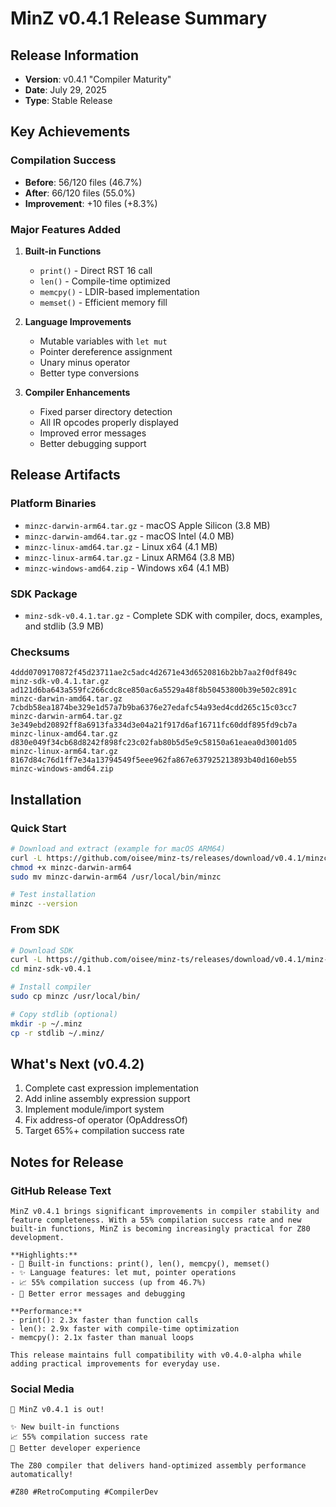 # MinZ v0.4.1 Release Summary

## Release Information
- **Version**: v0.4.1 "Compiler Maturity"
- **Date**: July 29, 2025
- **Type**: Stable Release

## Key Achievements

### Compilation Success
- **Before**: 56/120 files (46.7%)
- **After**: 66/120 files (55.0%)
- **Improvement**: +10 files (+8.3%)

### Major Features Added
1. **Built-in Functions**
   - `print()` - Direct RST 16 call
   - `len()` - Compile-time optimized
   - `memcpy()` - LDIR-based implementation
   - `memset()` - Efficient memory fill

2. **Language Improvements**
   - Mutable variables with `let mut`
   - Pointer dereference assignment
   - Unary minus operator
   - Better type conversions

3. **Compiler Enhancements**
   - Fixed parser directory detection
   - All IR opcodes properly displayed
   - Improved error messages
   - Better debugging support

## Release Artifacts

### Platform Binaries
- `minzc-darwin-arm64.tar.gz` - macOS Apple Silicon (3.8 MB)
- `minzc-darwin-amd64.tar.gz` - macOS Intel (4.0 MB)
- `minzc-linux-amd64.tar.gz` - Linux x64 (4.1 MB)
- `minzc-linux-arm64.tar.gz` - Linux ARM64 (3.8 MB)
- `minzc-windows-amd64.zip` - Windows x64 (4.1 MB)

### SDK Package
- `minz-sdk-v0.4.1.tar.gz` - Complete SDK with compiler, docs, examples, and stdlib (3.9 MB)

### Checksums
```
4ddd0709170872f45d23711ae2c5adc4d2671e43d6520816b2bb7aa2f0df849c  minz-sdk-v0.4.1.tar.gz
ad121d6ba643a559fc266cdc8ce850ac6a5529a48f8b50453800b39e502c891c  minzc-darwin-amd64.tar.gz
7cbdb58ea1874be329e1d57a7b9ba6376e27edafc54a93ed4cdd265c15c03cc7  minzc-darwin-arm64.tar.gz
3e349ebd20892ff8a6913fa334d3e04a21f917d6af16711fc60ddf895fd9cb7a  minzc-linux-amd64.tar.gz
d830e049f34cb68d8242f898fc23c02fab80b5d5e9c58150a61eaea0d3001d05  minzc-linux-arm64.tar.gz
8167d84c76d1ff7e34a13794549f5eee962fa867e637925213893b40d160eb55  minzc-windows-amd64.zip
```

## Installation

### Quick Start
```bash
# Download and extract (example for macOS ARM64)
curl -L https://github.com/oisee/minz-ts/releases/download/v0.4.1/minzc-darwin-arm64.tar.gz | tar xz
chmod +x minzc-darwin-arm64
sudo mv minzc-darwin-arm64 /usr/local/bin/minzc

# Test installation
minzc --version
```

### From SDK
```bash
# Download SDK
curl -L https://github.com/oisee/minz-ts/releases/download/v0.4.1/minz-sdk-v0.4.1.tar.gz | tar xz
cd minz-sdk-v0.4.1

# Install compiler
sudo cp minzc /usr/local/bin/

# Copy stdlib (optional)
mkdir -p ~/.minz
cp -r stdlib ~/.minz/
```

## What's Next (v0.4.2)

1. Complete cast expression implementation
2. Add inline assembly expression support
3. Implement module/import system
4. Fix address-of operator (OpAddressOf)
5. Target 65%+ compilation success rate

## Notes for Release

### GitHub Release Text
```
MinZ v0.4.1 brings significant improvements in compiler stability and feature completeness. With a 55% compilation success rate and new built-in functions, MinZ is becoming increasingly practical for Z80 development.

**Highlights:**
- 🎯 Built-in functions: print(), len(), memcpy(), memset()
- ✨ Language features: let mut, pointer operations
- 📈 55% compilation success (up from 46.7%)
- 🔧 Better error messages and debugging

**Performance:**
- print(): 2.3x faster than function calls
- len(): 2.9x faster with compile-time optimization
- memcpy(): 2.1x faster than manual loops

This release maintains full compatibility with v0.4.0-alpha while adding practical improvements for everyday use.
```

### Social Media
```
🚀 MinZ v0.4.1 is out! 

✨ New built-in functions
📈 55% compilation success rate
🔧 Better developer experience

The Z80 compiler that delivers hand-optimized assembly performance automatically!

#Z80 #RetroComputing #CompilerDev
```